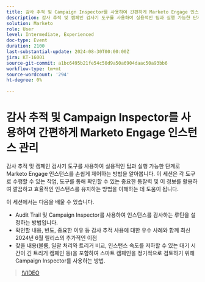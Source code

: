 ```yaml
---
title: 감사 추적 및 Campaign Inspector를 사용하여 간편하게 Marketo Engage 인스턴스 관리
description: 감사 추적 및 캠페인 검사기 도구를 사용하여 실용적인 팁과 실행 가능한 단계로 Marketo Engage 인스턴스를 손쉽게 제어하는 방법을 알아봅니다. 이 세션은 각 도구로 수행할 수 있는 작업, 도구를 통해 확인할 수 있는 중요한 통찰력 및 이 정보를 활용하여 깔끔하고 효율적인 인스턴스를 유지하는 방법을 이해하는 데 도움이 됩니다.  이 세션에서는 감사 추적 및 캠페인 검사기를 사용하여 인스턴스를 감사하는 루틴을 설정하는 방법에 대해 알아봅니다.  확인할 내용, 빈도, 중요한 이유 등 감사 추적 사용에 대한 우수 사례와 함께 최신 2024년 6월 릴리스의 추가적인 이점  찾을 내용(볼륨, 일괄 처리와 트리거 비교, 인스턴스 속도를 저하할 수 있는 대기 시간이 긴 트리거 캠페인 등)을 포함하여 스마트 캠페인을 정기적으로 검토하기 위해 Campaign Inspector를 사용하는 방법.
solution: Marketo
role: User
level: Intermediate, Experienced
doc-type: Event
duration: 2100
last-substantial-update: 2024-08-30T00:00:00Z
jira: KT-16001
source-git-commit: a1bc6495b21fe54c50d9a50a6904daac50a93bb6
workflow-type: tm+mt
source-wordcount: '294'
ht-degree: 0%

---
```



# 감사 추적 및 Campaign Inspector를 사용하여 간편하게 Marketo Engage 인스턴스 관리

감사 추적 및 캠페인 검사기 도구를 사용하여 실용적인 팁과 실행 가능한 단계로 Marketo Engage 인스턴스를 손쉽게 제어하는 방법을 알아봅니다. 이 세션은 각 도구로 수행할 수 있는 작업, 도구를 통해 확인할 수 있는 중요한 통찰력 및 이 정보를 활용하여 깔끔하고 효율적인 인스턴스를 유지하는 방법을 이해하는 데 도움이 됩니다.

이 세션에서는 다음을 배울 수 있습니다.

* Audit Trail 및 Campaign Inspector를 사용하여 인스턴스를 감사하는 루틴을 설정하는 방법입니다.
* 확인할 내용, 빈도, 중요한 이유 등 감사 추적 사용에 대한 우수 사례와 함께 최신 2024년 6월 릴리스의 추가적인 이점
* 찾을 내용(볼륨, 일괄 처리와 트리거 비교, 인스턴스 속도를 저하할 수 있는 대기 시간이 긴 트리거 캠페인 등)을 포함하여 스마트 캠페인을 정기적으로 검토하기 위해 Campaign Inspector를 사용하는 방법.

>[!VIDEO](https://video.tv.adobe.com/v/3432944/?learn=on)
